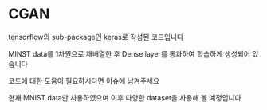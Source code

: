 # CGAN

tensorflow의 sub-package인 keras로 작성된 코드입니다

MINST data를 1차원으로 재배열한 후 
Dense layer를 통과하여 학습하게 생성되어 있습니다

코드에 대한 도움이 필요하시다면 이슈에 남겨주세요

현재 MNIST data만 사용하였으며 이후 다양한 dataset을 사용해 볼 예정입니다
